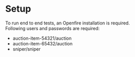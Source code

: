 Setup
=====

To run end to end tests, an Openfire installation is required.  
Following users and passwords are required:
* auction-item-54321/auction
* auction-item-65432/auction  
* sniper/sniper
